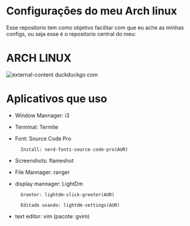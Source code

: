 # Configurações do meu Arch linux
Esse repositorio tem como objetivo facilitar com que eu ache as minhas configs, ou seja esse é o repositorio central do meu:

# ARCH LINUX
![external-content duckduckgo com](https://user-images.githubusercontent.com/51101723/81018062-1cc2d780-8e3a-11ea-891d-eaac6f1425e4.png)

# Aplicativos que uso

* Window Mannager: i3
* Terminal: Termite
* Font: Source Code Pro 

		Install: nerd-fonts-source-code-pro(AUR)
* Screenshots: flameshot
* File Mannager: ranger
* display mannager: LightDm

		Greeter: lightdm-slick-greeter(AUR)

		Editado usando: lightdm-settings(AUR)
* text editor: vim (pacote: gvim)
